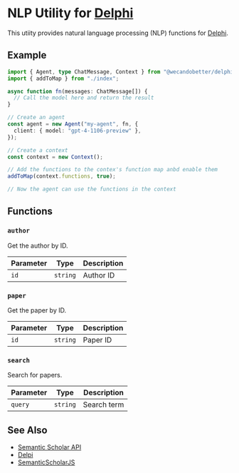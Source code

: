 # NLP Utility for [Delphi](https://github.com/WeCanDoBetter/delphi)

This utiity provides natural language processing (NLP) functions for
[Delphi](https://github.com/WeCanDoBetter/delphi).

## Example

```ts
import { Agent, type ChatMessage, Context } from "@wecandobetter/delphi";
import { addToMap } from "./index";

async function fn(messages: ChatMessage[]) {
  // Call the model here and return the result
}

// Create an agent
const agent = new Agent("my-agent", fn, {
  client: { model: "gpt-4-1106-preview" },
});

// Create a context
const context = new Context();

// Add the functions to the contex's function map anbd enable them
addToMap(context.functions, true);

// Now the agent can use the functions in the context
```

## Functions

### `author`

Get the author by ID.

| Parameter | Type     | Description |
| --------- | -------- | ----------- |
| `id`      | `string` | Author ID   |

### `paper`

Get the paper by ID.

| Parameter | Type     | Description |
| --------- | -------- | ----------- |
| `id`      | `string` | Paper ID    |

### `search`

Search for papers.

| Parameter | Type     | Description |
| --------- | -------- | ----------- |
| `query`   | `string` | Search term |

## See Also

- [Semantic Scholar API](https://api.semanticscholar.org/)
- [Delpi](https://github.com/WeCanDoBetter/delphi)
- [SemanticScholarJS](https://github.com/thomasuebi/semanticscholarjs)
